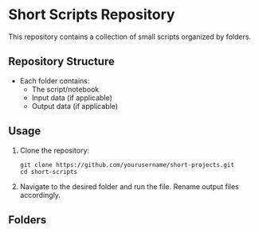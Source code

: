 # Short Scripts Repository

This repository contains a collection of small scripts organized by folders. 

## Repository Structure

- Each folder contains:
  - The script/notebook
  - Input data (if applicable)
  - Output data (if applicable)

## Usage

1. Clone the repository:
   ```
   git clone https://github.com/yourusername/short-projects.git
   cd short-scripts
   ```

2. Navigate to the desired folder and run the file. Rename output files accordingly.

## Folders
